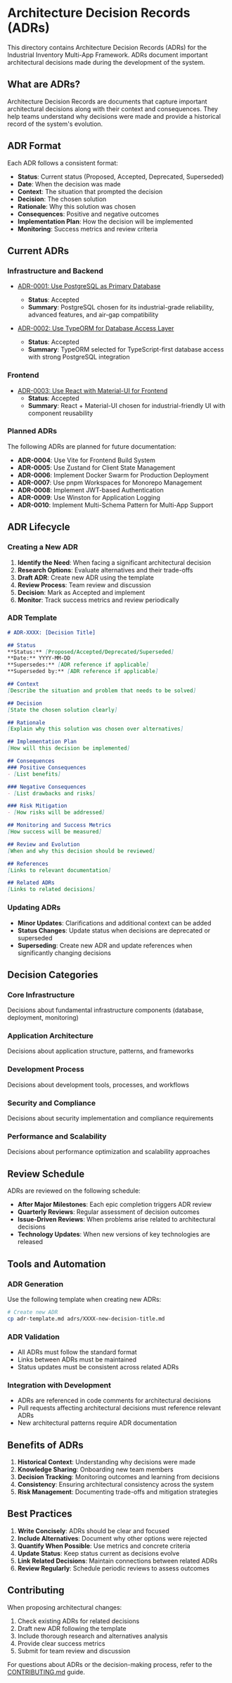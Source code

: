 # Architecture Decision Records (ADRs)

This directory contains Architecture Decision Records (ADRs) for the Industrial Inventory Multi-App Framework. ADRs document important architectural decisions made during the development of the system.

## What are ADRs?

Architecture Decision Records are documents that capture important architectural
decisions along with their context and consequences. They help teams understand why decisions were made and provide a historical record of the system's evolution.

## ADR Format

Each ADR follows a consistent format:

- **Status**: Current status (Proposed, Accepted, Deprecated, Superseded)
- **Date**: When the decision was made
- **Context**: The situation that prompted the decision
- **Decision**: The chosen solution
- **Rationale**: Why this solution was chosen
- **Consequences**: Positive and negative outcomes
- **Implementation Plan**: How the decision will be implemented
- **Monitoring**: Success metrics and review criteria

## Current ADRs

### Infrastructure and Backend

- [ADR-0001: Use PostgreSQL as Primary Database](./0001-use-postgresql-as-primary-database.md)
  - **Status**: Accepted
  - **Summary**: PostgreSQL chosen for its industrial-grade reliability, advanced features, and air-gap compatibility

- [ADR-0002: Use TypeORM for Database Access Layer](./0002-use-typeorm-for-database-access.md)
  - **Status**: Accepted
  - **Summary**: TypeORM selected for TypeScript-first database access with strong PostgreSQL integration

### Frontend

- [ADR-0003: Use React with Material-UI for Frontend](./0003-use-react-with-material-ui-for-frontend.md)
  - **Status**: Accepted
  - **Summary**: React + Material-UI chosen for industrial-friendly UI with component reusability

### Planned ADRs

The following ADRs are planned for future documentation:

- **ADR-0004**: Use Vite for Frontend Build System
- **ADR-0005**: Use Zustand for Client State Management
- **ADR-0006**: Implement Docker Swarm for Production Deployment
- **ADR-0007**: Use pnpm Workspaces for Monorepo Management
- **ADR-0008**: Implement JWT-based Authentication
- **ADR-0009**: Use Winston for Application Logging
- **ADR-0010**: Implement Multi-Schema Pattern for Multi-App Support

## ADR Lifecycle

### Creating a New ADR

1. **Identify the Need**: When facing a significant architectural decision
2. **Research Options**: Evaluate alternatives and their trade-offs
3. **Draft ADR**: Create new ADR using the template
4. **Review Process**: Team review and discussion
5. **Decision**: Mark as Accepted and implement
6. **Monitor**: Track success metrics and review periodically

### ADR Template

```markdown
# ADR-XXXX: [Decision Title]

## Status
**Status:** [Proposed/Accepted/Deprecated/Superseded]
**Date:** YYYY-MM-DD
**Supersedes:** [ADR reference if applicable]
**Superseded by:** [ADR reference if applicable]

## Context
[Describe the situation and problem that needs to be solved]

## Decision
[State the chosen solution clearly]

## Rationale
[Explain why this solution was chosen over alternatives]

## Implementation Plan
[How will this decision be implemented]

## Consequences
### Positive Consequences
- [List benefits]

### Negative Consequences
- [List drawbacks and risks]

### Risk Mitigation
- [How risks will be addressed]

## Monitoring and Success Metrics
[How success will be measured]

## Review and Evolution
[When and why this decision should be reviewed]

## References
[Links to relevant documentation]

## Related ADRs
[Links to related decisions]
```

### Updating ADRs

- **Minor Updates**: Clarifications and additional context can be added
- **Status Changes**: Update status when decisions are deprecated or superseded
- **Superseding**: Create new ADR and update references when significantly changing decisions

## Decision Categories

### Core Infrastructure

Decisions about fundamental infrastructure components (database, deployment, monitoring)

### Application Architecture

Decisions about application structure, patterns, and frameworks

### Development Process

Decisions about development tools, processes, and workflows

### Security and Compliance

Decisions about security implementation and compliance requirements

### Performance and Scalability

Decisions about performance optimization and scalability approaches

## Review Schedule

ADRs are reviewed on the following schedule:

- **After Major Milestones**: Each epic completion triggers ADR review
- **Quarterly Reviews**: Regular assessment of decision outcomes
- **Issue-Driven Reviews**: When problems arise related to architectural decisions
- **Technology Updates**: When new versions of key technologies are released

## Tools and Automation

### ADR Generation

Use the following template when creating new ADRs:

```bash
# Create new ADR
cp adr-template.md adrs/XXXX-new-decision-title.md
```

### ADR Validation

- All ADRs must follow the standard format
- Links between ADRs must be maintained
- Status updates must be consistent across related ADRs

### Integration with Development

- ADRs are referenced in code comments for architectural decisions
- Pull requests affecting architectural decisions must reference relevant ADRs
- New architectural patterns require ADR documentation

## Benefits of ADRs

1. **Historical Context**: Understanding why decisions were made
2. **Knowledge Sharing**: Onboarding new team members
3. **Decision Tracking**: Monitoring outcomes and learning from decisions
4. **Consistency**: Ensuring architectural consistency across the system
5. **Risk Management**: Documenting trade-offs and mitigation strategies

## Best Practices

1. **Write Concisely**: ADRs should be clear and focused
2. **Include Alternatives**: Document why other options were rejected
3. **Quantify When Possible**: Use metrics and concrete criteria
4. **Update Status**: Keep status current as decisions evolve
5. **Link Related Decisions**: Maintain connections between related ADRs
6. **Review Regularly**: Schedule periodic reviews to assess outcomes

## Contributing

When proposing architectural changes:

1. Check existing ADRs for related decisions
2. Draft new ADR following the template
3. Include thorough research and alternatives analysis
4. Provide clear success metrics
5. Submit for team review and discussion

For questions about ADRs or the decision-making process, refer to the [CONTRIBUTING.md](../../CONTRIBUTING.md) guide.

